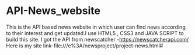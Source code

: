 # API-News_website
 This is the API based news website in which user can find news according to their interest and get updated.I use HTML5 , CSS3 and JAVA SCRIPT to build this site.
I got the API from newscatcher -https://newscatcherapi.com/
Here is my site link-file:///e%3A/newsproject/project-news.html#
